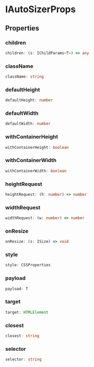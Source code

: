 # IAutoSizerProps

## Properties

### children

```ts
children: (s: IChildParams<T>) => any
```

### className

```ts
className: string
```

### defaultHeight

```ts
defaultHeight: number
```

### defaultWidth

```ts
defaultWidth: number
```

### withContainerHeight

```ts
withContainerHeight: boolean
```

### withContainerWidth

```ts
withContainerWidth: boolean
```

### heightRequest

```ts
heightRequest: (h: number) => number
```

### widthRequest

```ts
widthRequest: (w: number) => number
```

### onResize

```ts
onResize: (s: ISize) => void
```

### style

```ts
style: CSSProperties
```

### payload

```ts
payload: T
```

### target

```ts
target: HTMLElement
```

### closest

```ts
closest: string
```

### selector

```ts
selector: string
```
